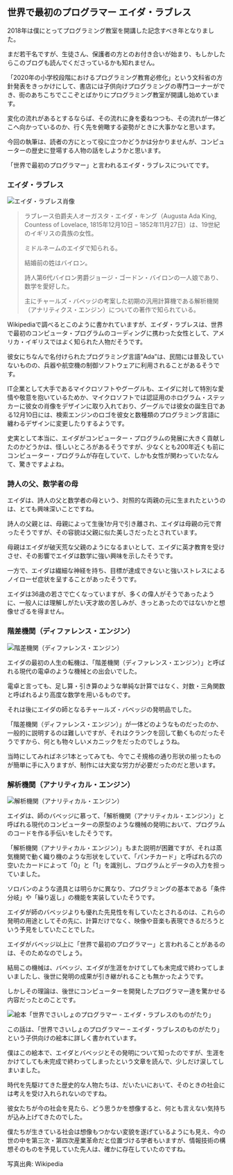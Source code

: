 ## 世界で最初のプログラマー エイダ・ラブレス

2018年は僕にとってプログラミング教室を開講した記念すべき年となりました。

まだ若干名ですが、生徒さん、保護者の方とのお付き合いが始まり、もしかしたらこのブログも読んでくださっているかも知れません。

「2020年の小学校段階におけるプログラミング教育必修化」という文科省の方針発表をきっかけにして、書店には子供向けプログラミングの専門コーナーができ、街のあちこちでここぞとばかりにプログラミング教室が開講し始めています。

変化の流れがあるとするならば、その流れに身を委ねつつも、その流れが一体どこへ向かっているのか、行く先を俯瞰する姿勢がときに大事かなと思います。

今回の執筆は、読者の方にとって役に立つかどうかは分かりませんが、コンピューターの歴史に登場する人物の話をしようかと思います。

「世界で最初のプログラマー」と言われるエイダ・ラブレスについてです。

### エイダ・ラブレス

![エイダ・ラブレス肖像](./images/ada-lovelace/ada_lovelace_1838.jpg)

> ラブレース伯爵夫人オーガスタ・エイダ・キング（Augusta Ada King, Countess of Lovelace, 1815年12月10日 – 1852年11月27日）は、19世紀のイギリスの貴族の女性。
>
> ミドルネームのエイダで知られる。
>
> 結婚前の姓はバイロン。
>
> 詩人第6代バイロン男爵ジョージ・ゴードン・バイロンの一人娘であり、数学を愛好した。
>
> 主にチャールズ・バベッジの考案した初期の汎用計算機である解析機関（アナリティクス・エンジン）についての著作で知られている。

Wikipediaで調べるとこのように書かれていますが、エイダ・ラブレスは、世界で最初のコンピュータ・プログラムのコーディングに携わった女性として、アメリカ・イギリスではよく知られた人物だそうです。

彼女にちなんで名付けられたプログラミング言語”Ada”は、民間には普及していないものの、兵器や航空機の制御ソフトウェアに利用されることがあるそうです。

IT企業として大手であるマイクロソフトやグーグルも、エイダに対して特別な愛情や敬意を抱いているためか、マイクロソフトでは認証用のホログラム・ステッカーに彼女の肖像をデザインに取り入れており、グーグルでは彼女の誕生日である12月10日には、検索エンジンのロゴを彼女と数種類のプログラミング言語に纏わるデザインに変更したりするようです。

史実として本当に、エイダがコンピューター・プログラムの発展に大きく貢献したのかどうかは、怪しいところがあるそうですが、少なくとも200年近くも前にコンピューター・プログラムが存在していて、しかも女性が関わっていたなんて、驚きですよよね。

### 詩人の父、数学者の母

エイダは、詩人の父と数学者の母という、対照的な両親の元に生まれたというのは、とても興味深いことですね。

詩人の父親とは、母親によって生後1か月で引き離され、エイダは母親の元で育ったそうですが、その容貌は父親に似た美しさだったとされています。

母親はエイダが破天荒な父親のようになるまいとして、エイダに英才教育を受けさせ、その影響でエイダは数学に強い興味を示したそうです。

一方で、エイダは繊細な神経を持ち、目標が達成できないと強いストレスによるノイローゼ症状を呈することがあったそうです。

エイダは36歳の若さで亡くなっていますが、多くの偉人がそうであったように、一般人には理解しがたい天才故の苦しみが、きっとあったのではないかと想像せざるを得ません。

### 階差機関（ディファレンス・エンジン）

![階差機関（ディファレンス・エンジン）](./images/ada-lovelace/difference_engine.jpg)

エイダの最初の人生の転機は、「階差機関（ディファレンス・エンジン）」と呼ばれる現代の電卓のような機械との出会いでした。

電卓と言っても、足し算・引き算のような単純な計算ではなく、対数・三角関数と呼ばれるより高度な数学を用いるものです。

それは後にエイダの師となるチャールズ・バベッジの発明品でした。

「階差機関（ディファレンス・エンジン）」が一体どのようなものだったのか、一般的に説明するのは難しいですが、それはクランクを回して動くものだったそうですから、何とも物々しいメカニックをだったのでしょうね。

当時にしてみればネジ1本とってみても、今でこそ規格の通り形状の揃ったものが簡単に手に入りますが、制作には大変な労力が必要だったのだと思います。

### 解析機関（アナリティカル・エンジン）

![解析機関（アナリティカル・エンジン）](./images/ada-lovelace/analytical_machine.jpg)

エイダは、師のバベッジに慕って、「解析機関（アナリティカル・エンジン）」と呼ばれる現代のコンピューターの原型のような機械の発明において、プログラムのコードを作る手伝いをしたそうです。

「解析機関（アナリティカル・エンジン）」もまた説明が困難ですが、それは蒸気機関で動く織り機のような形状をしていて、「パンチカード」と呼ばれる穴の空いたカードによって「0」と「1」を識別し、ブログラムとデータの入力を担っていました。

ソロバンのような道具とは明らかに異なり、プログラミングの基本である「条件分岐」や「繰り返し」の機能を実装していたそうです。

エイダが師のバベッジよりも優れた先見性を有していたとされるのは、これらの発明の用途としてその先に、計算だけでなく、映像や音楽も表現できるだろうという予見をしていたことでした。

エイダがバベッジ以上に「世界で最初のプログラマー」と言われることがあるのは、そのためなのでしょう。

結局この機械は、バベッジ、エイダが生涯をかけてしても未完成で終わってしまいましたし、後世に発明の成果が引き継がれることも無かったようです。

しかしその理論は、後世にコンピューターを開発したプログラマー達を驚かせる内容だったとのことです。

![絵本「世界でさいしょのプログラマー - エイダ・ラブレスのものがたり」](./images/ada-lovelace/ada_story.jpg)

この話は、「世界でさいしょのプログラマー – エイダ・ラブレスのものがたり」という子供向けの絵本に詳しく書かれています。

僕はこの絵本で、エイダとバベッジとその発明について知ったのですが、生涯をかけてしても未完成で終わってしまったという文章を読んで、少しだけ涙してしまいました。

時代を先駆けてきた歴史的な人物たちは、だいたいにおいて、そのときの社会には考えを受け入れられないのですね。

彼女たちが今の社会を見たら、どう思うかを想像すると、何とも言えない気持ちが込み上げてきたのでした。

僕たちが生きている社会は想像もつかない変貌を遂げているようにも見え、今の世の中を第三次・第四次産業革命だと位置づける学者もいますが、情報技術の構想そのものを予見していた先人は、確かに存在していたのですね。

写真出典: Wikipedia
